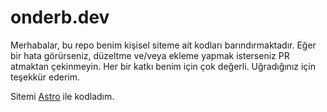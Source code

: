 # onderb.dev

Merhabalar, bu repo benim kişisel siteme ait kodları barındırmaktadır. Eğer bir hata görürseniz, düzeltme ve/veya ekleme yapmak isterseniz PR atmaktan çekinmeyin. Her bir katkı benim için çok değerli. Uğradığınız için teşekkür ederim.


Sitemi [Astro](https://astro.build) ile kodladım.
